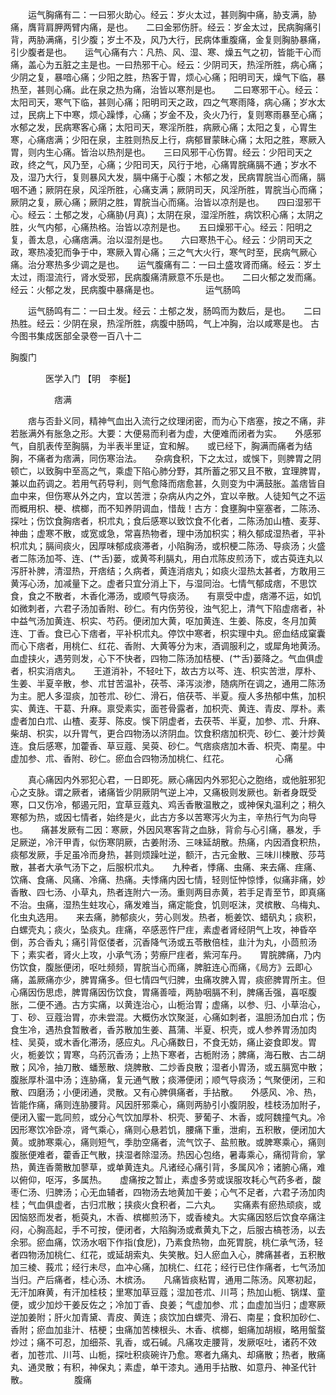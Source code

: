 <!-- { "loadSidebar": true } -->
　　运气胸痛有二：一曰邪火助心。经云：岁火太过，甚则胸中痛，胁支满，胁痛，膺背肩胛两臂内痛，是也。　　二曰金邪伤肝。经云：岁金太过，民病胸痛引背，两胁满痛，引少腹；岁土不及，风乃大行，民病体重腹痛，金复则胸胁暴痛，引少腹者是也。　　运气心痛有六：凡热、风、湿、寒、燥五气之初，皆能干心而痛，盖心为五脏之主是也。一曰热邪干心。经云：少阴司天，热淫所胜，病心痛；少阴之复，暴喑心痛；少阳之胜，热客于胃，烦心心痛；阳明司天，燥气下临，暴热至，甚则心痛。此在泉之热为痛，治皆以寒剂是也。　　二曰寒邪干心。经云：太阳司天，寒气下临，甚则心痛；阳明司天之政，四之气寒雨降，病心痛；岁水太过，民病上下中寒，烦心躁悸，心痛；岁金不及，灸火乃行，复则寒雨暴至心痛；水郁之发，民病寒客心痛；太阳司天，寒淫所胜，病厥心痛；太阳之复，心胃生寒，心痛痞满；少阳在泉，主胜则热反上行，病郁冒蒙眛心痛；太阳之胜，寒厥入胃，则内生心痛。皆治以热剂是也。　　三曰风邪干心伤胃。经云：少阳司天之政，终之气，风乃至，心痛；少阳司天，风行于地，心痛胃脘痛膈不通；岁水不及，湿乃大行，复则暴风大发，膈中痛于心腹；木郁之发，民病胃脘当心而痛，膈咽不通；厥阴在泉，风淫所胜，心痛支满；厥阴司天，风淫所胜，胃脘当心而痛；厥阴之复，厥心痛；厥阴之胜，胃脘当心而痛。治皆以凉剂是也。　　四曰湿邪干心。经云：土郁之发，心痛胁(月真)；太阴在泉，湿淫所胜，病饮积心痛；太阴之胜，火气内郁，心痛热格。治皆以凉剂是也。　　五曰燥邪干心。经云：阳明之复，善太息，心痛痞满。治以湿剂是也。　　六曰寒热干心。经云：少阴司天之政，寒热凌犯而争于中，寒厥入胃心痛；三之气大火行，寒气时至，民病气厥心痛。治分寒热多少调之是也。　　运气腹痛有二：一曰土盛攻肾而痛。经云：岁土太过，雨湿流行，肾水受邪，民病腹痛清厥意不乐是也。　　二曰火郁之发而痛。经云：火郁之发，民病腹中暴痛是也。
　　　　　运气肠鸣

　　运气肠鸣有二：一曰土发。经云：土郁之发，肠鸣而为数后，是也。　　二曰热胜。经云：少阴在泉，热淫所胜，病腹中肠鸣，气上冲胸，治以咸寒是也。
古今图书集成医部全录卷一百八十二

胸腹门

　　　　医学入门 【明　李梴】

　　　　　痞满

　　痞与否卦义同，精神气血出入流行之纹理闭密，而为心下痞塞，按之不痛，非若胀满外有胀急之形。大要：大便易而利者为虚，大便难而闭者为实。　　外感邪气，自肌表传至胸膈，为半表半里证，宜和解。　　或已经下，胸满而痛者为结胸，不痛者为痞满，同伤寒治法。　　杂病食积，下之太过，或悞下，则脾胃之阴顿亡，以致胸中至高之气，乘虚下陷心肺分野，其所蓄之邪又且不散，宜理脾胃，兼以血药调之。若用气药导利，则气愈降而痞愈甚，久则变为中满鼓胀。盖痞皆自血中来，但伤寒从外之内，宜以苦泄；杂病从内之外，宜以辛散。人徒知气之不运而概用枳、梗、槟榔，而不知养阴调血，惜哉！古方：食壅胸中窒塞者，二陈汤、探吐；伤饮食胸痞者，枳朮丸；食后感寒以致饮食不化者，二陈汤加山楂、麦芽、神曲；虚寒不散，或宽或急，常喜热物者，理中汤加枳实；稍久郁成湿热者，平补枳朮丸；膈间痰火，因厚味郁成痰滞者，小陷胸汤，或枳梗二陈汤、导痰汤；火盛者二陈汤加芩、连、(艹舌)蒌，或黄芩利膈丸，用白朮陈皮煎汤下，或古萸连丸以泻肝补脾，清湿热，开痞结；久病者，黄连消痞丸；如痰火湿热太甚者，方敢用三黄泻心汤，加减量下之。虚者只宜分消上下，与湿同治。七情气郁成痞，不思饮食，食之不散者，木香化滞汤，或顺气导痰汤。　　有禀受中虚，痞滞不运，如饥如微刺者，六君子汤加香附、砂仁。有内伤劳役，浊气犯上，清气下陷虚痞者，补中益气汤加黄连、枳实、芍药。便闭加大黄，呕加黄连、生姜、陈皮，冬月加黄连、丁香。食已心下痞者，平补枳朮丸。停饮中寒者，枳实理中丸。瘀血结成窠囊而心下痞者，用桃仁、红花、香附、大黄等分为末，酒调服利之，或犀角地黄汤。血虚挟火，遇劳则发，心下不快者，四物二陈汤加桔梗、(艹舌)蒌降之。气血俱虚者，枳实消痞丸。　　王道消补，不轻吐下，故古方以芩、连、枳实苦泄，厚朴、生姜、半夏辛散，参、朮甘苦温补，茯苓、泽泻淡渗，随病所在调之，通用二陈汤为主。肥人多湿痰，加苍朮、砂仁、滑石，倍茯苓、半夏。瘦人多热郁中焦，加枳实、黄连、干葛、升麻。禀受素实，面苍骨露者，加枳壳、黄连、青皮、厚朴。素虚者加白朮、山楂、麦芽、陈皮。悞下阴虚者，去茯苓、半夏，加参、朮、升麻、柴胡、枳实，以升胃气，更合四物汤以济阴血。饮食积痞加枳壳、砂仁、姜汁炒黄连。食后感寒，加藿香、草豆蔻、吴萸、砂仁。气痞痰痞加木香、枳壳、南星。中虚加参、朮、香附、砂仁。瘀血合四物汤加桃仁、红花。
　　　　　心痛

　　真心痛因内外邪犯心君，一日即死。厥心痛因内外邪犯心之胞络，或他脏邪犯心之支脉。谓之厥者，诸痛皆少阴厥阴气逆上冲，又痛极则发厥也。新者身既受寒，口又伤冷，郁遏元阳，宜草豆蔻丸、鸡舌香散温散之，或神保丸温利之；稍久寒郁为热，或因七情者，始终是火，此古方多以苦寒泻火为主，辛热行气为向导也。　　痛甚发厥有二因：寒厥，外因风寒客背之血脉，背俞与心引痛，暴发，手足厥逆，冷汗甲青，似伤寒阴厥，古姜附汤、三味延胡散。热痛，内因酒食积热，痰郁发厥，手足虽冷而身热，甚则烦躁吐逆，额汗，古元金散、三味川楝散、莎芎散，甚者大承气汤下之，后服枳朮丸。　　九种者，悸痛、虫痛、来去痛、疰痛、饮痛、食痛、风痛、冷痛、热痛。夫悸痛内因七情，轻则怔忡惊悸，似痛非痛，妙香散、四七汤、小草丸，热者连附六一汤。重则两目赤黄，若手足青至节，即真痛不治。虫痛，湿热生蛀攻心，痛发难当，痛定能食，饥则呕沫，灵槟散、乌梅丸、化虫丸选用。　　来去痛，肺郁痰火，劳心则发。热者，栀姜饮、蜡矾丸；痰积，白螺壳丸；痰火，坠痰丸。疰痛，卒感恶忤尸疰，素虚者肾经阴气上攻，神昏卒倒，苏合香丸；痛引背伛偻者，沉香降气汤或五苓散倍桂，韭汁为丸，小茴煎汤下；素实者，肾火上攻，小承气汤；劳瘵尸疰者，紫河车丹。　　胃脘脾痛，乃内伤饮食，腹胀便闭，呕吐频频，胃脘当心而痛，脾脏连心而痛，《局方》云即心痛，盖厥痛亦少，脾胃痛多。但七情四气归脾，虫痛攻脾入胃，痰瘀脾胃所主。但心痛因伤思虑，脾胃痛因伤饮食，胃痛善噎，两胁咽膈不利，脾痛舌强，喜呕腹胀，二便不通。古方实痛，以黄连治心，山栀治胃；虚痛，以参、归、小草治心，丁、砂、豆蔻治胃，亦未尝混。大概伤水饮聚涎，心痛如刺者，温胆汤加白朮；伤食生冷，遇热食暂散者，香苏散加生姜、菖蒲、半夏、枳壳，或人参养胃汤加肉桂、吴萸，或木香化滞汤，感应丸。凡心痛数日，不食无妨，痛止姿食即发。胃火，栀姜饮；胃寒，乌药沉香汤；上热下寒者，古栀附汤；脾痛，海石散、古二胡散；风冷，抽刀散、蟠葱散、烧脾散、二炒香良散；湿者小胃汤，或五膈宽中散；腹胀厚朴温中汤；连胁痛，复元通气散；痰滞便闭；顺气导痰汤；气聚便闭，三和散、四磨汤；小便闭通，灵散。又有心脾俱痛者，手拈散。　　外感风、冷、热，皆能作痛，痛则连胁腰背。风因肝邪乘心，痛则两胁引小腹阴股，桂枝汤加附子，便闭入蜜一匙同煎，或分心气饮加厚朴、枳壳、萝葡子、木香，或阿魏撞气丸。冷因形寒饮冷卧凉，肾气乘心，痛则心悬若饥，腰痛下重，泄痢，五积散，便闭加大黄。或肺寒乘心，痛则短气，季肋空痛者，流气饮子、盐煎散。或脾寒乘心，痛则腹胀便难者，藿香正气散，挟湿者除湿汤。热因心包络，暑毒乘心，痛彻背俞，掌热，黄连香薷散加蓼草，或单黄连丸。凡诸经心痛引背，多属风冷；诸腑心痛，难以俯仰，呕泻，多属热。　　虚痛按之暂止，素虚多劳或误服攻耗心气药多者，酸枣仁汤、归脾汤；心无血辅者，四物汤去地黄加干姜；心气不足者，六君子汤加肉桂；气血俱虚者，古归朮散；挟痰火食积者，二六丸。　　实痛素有瘀热顽痰，或因恼怒而发者，栀萸丸，木香、槟榔煎汤下，或香棱丸。大实痛因怒后饮食卒痛注闷，心胸高起，手不可按，便闭者，大陷胸汤或煮黄丸下之，后服古槁苍汤，以去余邪。瘀血痛，饮汤水咽下作指(食戹)，乃素食热物，血死胃脘，桃仁承气汤，轻者四物汤加桃仁、红花，或延胡索丸、失笑散。妇人瘀血入心，脾痛甚者，五积散加三棱、莪朮；经行未尽，血冲心痛，加桃仁、红花；经行已住作痛者，七气汤加当归。产后痛者，桂心汤、木槟汤。　　凡痛皆痰粘胃，通用二陈汤。风寒初起，无汗加麻黄，有汗加桂枝；里寒加草豆蔻；湿加苍朮、川芎；热加山栀、锅煤、童便，或少加炒干姜反佐之；冷加丁香、良姜；气虚加参、朮；血虚加当归；虚寒厥逆加姜附；肝火加青黛、青皮、黄连；痰饮加白螺壳、滑石、南星；食积加砂仁、香附；瘀血加韭汁、桔梗；虫痛加苦楝根头、木香、槟榔，蛔痛加胡椒，略用螌蝥炒过；痛不可忍，加细茶、乳香，或石碱。凡痛攻走腰背，发厥呕吐，诸药不效者，加苍朮、川芎、山栀，探吐积痰碗许乃愈。寒者九痛丸、却痛散；热者，散痛丸、通灵散；有积，神保丸；素虚，单干漆丸。通用手拈散、如意丹、神圣代针散。
　　　　　腹痛

